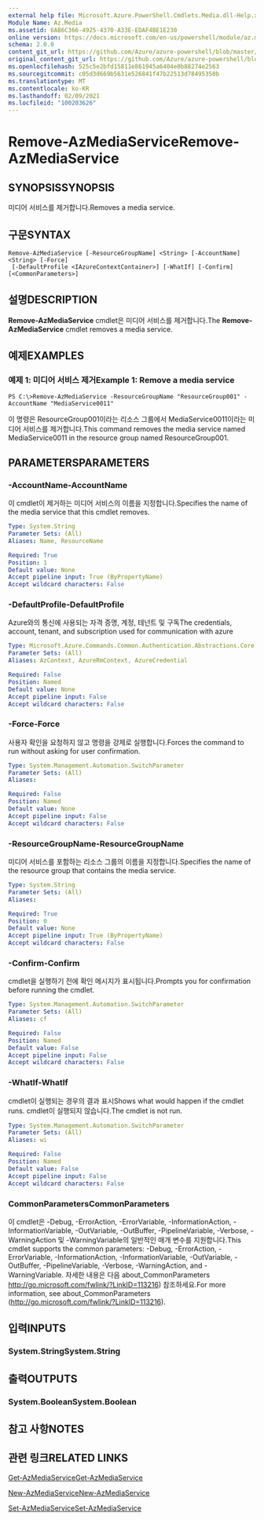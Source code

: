 ```yaml
---
external help file: Microsoft.Azure.PowerShell.Cmdlets.Media.dll-Help.xml
Module Name: Az.Media
ms.assetid: 6AB6C366-4925-4370-A33E-EDAF4BE1E230
online version: https://docs.microsoft.com/en-us/powershell/module/az.media/remove-azmediaservice
schema: 2.0.0
content_git_url: https://github.com/Azure/azure-powershell/blob/master/src/Media/Media/help/Remove-AzMediaService.md
original_content_git_url: https://github.com/Azure/azure-powershell/blob/master/src/Media/Media/help/Remove-AzMediaService.md
ms.openlocfilehash: 525c5e2bfd15811e861945a6404e0b88274e2563
ms.sourcegitcommit: c05d3d669b5631e526841f47b22513d78495350b
ms.translationtype: MT
ms.contentlocale: ko-KR
ms.lasthandoff: 02/09/2021
ms.locfileid: "100203626"
---
```

# <span data-ttu-id="2e130-101">Remove-AzMediaService</span><span class="sxs-lookup"><span data-stu-id="2e130-101">Remove-AzMediaService</span></span>

## <span data-ttu-id="2e130-102">SYNOPSIS</span><span class="sxs-lookup"><span data-stu-id="2e130-102">SYNOPSIS</span></span>
<span data-ttu-id="2e130-103">미디어 서비스를 제거합니다.</span><span class="sxs-lookup"><span data-stu-id="2e130-103">Removes a media service.</span></span>

## <span data-ttu-id="2e130-104">구문</span><span class="sxs-lookup"><span data-stu-id="2e130-104">SYNTAX</span></span>

```
Remove-AzMediaService [-ResourceGroupName] <String> [-AccountName] <String> [-Force]
 [-DefaultProfile <IAzureContextContainer>] [-WhatIf] [-Confirm] [<CommonParameters>]
```

## <span data-ttu-id="2e130-105">설명</span><span class="sxs-lookup"><span data-stu-id="2e130-105">DESCRIPTION</span></span>
<span data-ttu-id="2e130-106">**Remove-AzMediaService** cmdlet은 미디어 서비스를 제거합니다.</span><span class="sxs-lookup"><span data-stu-id="2e130-106">The **Remove-AzMediaService** cmdlet removes a media service.</span></span>

## <span data-ttu-id="2e130-107">예제</span><span class="sxs-lookup"><span data-stu-id="2e130-107">EXAMPLES</span></span>

### <span data-ttu-id="2e130-108">예제 1: 미디어 서비스 제거</span><span class="sxs-lookup"><span data-stu-id="2e130-108">Example 1: Remove a media service</span></span>
```
PS C:\>Remove-AzMediaService -ResourceGroupName "ResourceGroup001" -AccountName "MediaService0011"
```

<span data-ttu-id="2e130-109">이 명령은 ResourceGroup001이라는 리소스 그룹에서 MediaService0011이라는 미디어 서비스를 제거합니다.</span><span class="sxs-lookup"><span data-stu-id="2e130-109">This command removes the media service named MediaService0011 in the resource group named ResourceGroup001.</span></span>

## <span data-ttu-id="2e130-110">PARAMETERS</span><span class="sxs-lookup"><span data-stu-id="2e130-110">PARAMETERS</span></span>

### <span data-ttu-id="2e130-111">-AccountName</span><span class="sxs-lookup"><span data-stu-id="2e130-111">-AccountName</span></span>
<span data-ttu-id="2e130-112">이 cmdlet이 제거하는 미디어 서비스의 이름을 지정합니다.</span><span class="sxs-lookup"><span data-stu-id="2e130-112">Specifies the name of the media service that this cmdlet removes.</span></span>

```yaml
Type: System.String
Parameter Sets: (All)
Aliases: Name, ResourceName

Required: True
Position: 1
Default value: None
Accept pipeline input: True (ByPropertyName)
Accept wildcard characters: False
```

### <span data-ttu-id="2e130-113">-DefaultProfile</span><span class="sxs-lookup"><span data-stu-id="2e130-113">-DefaultProfile</span></span>
<span data-ttu-id="2e130-114">Azure와의 통신에 사용되는 자격 증명, 계정, 테넌트 및 구독</span><span class="sxs-lookup"><span data-stu-id="2e130-114">The credentials, account, tenant, and subscription used for communication with azure</span></span>

```yaml
Type: Microsoft.Azure.Commands.Common.Authentication.Abstractions.Core.IAzureContextContainer
Parameter Sets: (All)
Aliases: AzContext, AzureRmContext, AzureCredential

Required: False
Position: Named
Default value: None
Accept pipeline input: False
Accept wildcard characters: False
```

### <span data-ttu-id="2e130-115">-Force</span><span class="sxs-lookup"><span data-stu-id="2e130-115">-Force</span></span>
<span data-ttu-id="2e130-116">사용자 확인을 요청하지 않고 명령을 강제로 실행합니다.</span><span class="sxs-lookup"><span data-stu-id="2e130-116">Forces the command to run without asking for user confirmation.</span></span>

```yaml
Type: System.Management.Automation.SwitchParameter
Parameter Sets: (All)
Aliases:

Required: False
Position: Named
Default value: None
Accept pipeline input: False
Accept wildcard characters: False
```

### <span data-ttu-id="2e130-117">-ResourceGroupName</span><span class="sxs-lookup"><span data-stu-id="2e130-117">-ResourceGroupName</span></span>
<span data-ttu-id="2e130-118">미디어 서비스를 포함하는 리소스 그룹의 이름을 지정합니다.</span><span class="sxs-lookup"><span data-stu-id="2e130-118">Specifies the name of the resource group that contains the media service.</span></span>

```yaml
Type: System.String
Parameter Sets: (All)
Aliases:

Required: True
Position: 0
Default value: None
Accept pipeline input: True (ByPropertyName)
Accept wildcard characters: False
```

### <span data-ttu-id="2e130-119">-Confirm</span><span class="sxs-lookup"><span data-stu-id="2e130-119">-Confirm</span></span>
<span data-ttu-id="2e130-120">cmdlet을 실행하기 전에 확인 메시지가 표시됩니다.</span><span class="sxs-lookup"><span data-stu-id="2e130-120">Prompts you for confirmation before running the cmdlet.</span></span>

```yaml
Type: System.Management.Automation.SwitchParameter
Parameter Sets: (All)
Aliases: cf

Required: False
Position: Named
Default value: False
Accept pipeline input: False
Accept wildcard characters: False
```

### <span data-ttu-id="2e130-121">-WhatIf</span><span class="sxs-lookup"><span data-stu-id="2e130-121">-WhatIf</span></span>
<span data-ttu-id="2e130-122">cmdlet이 실행되는 경우의 결과 표시</span><span class="sxs-lookup"><span data-stu-id="2e130-122">Shows what would happen if the cmdlet runs.</span></span>
<span data-ttu-id="2e130-123">cmdlet이 실행되지 않습니다.</span><span class="sxs-lookup"><span data-stu-id="2e130-123">The cmdlet is not run.</span></span>

```yaml
Type: System.Management.Automation.SwitchParameter
Parameter Sets: (All)
Aliases: wi

Required: False
Position: Named
Default value: False
Accept pipeline input: False
Accept wildcard characters: False
```

### <span data-ttu-id="2e130-124">CommonParameters</span><span class="sxs-lookup"><span data-stu-id="2e130-124">CommonParameters</span></span>
<span data-ttu-id="2e130-125">이 cmdlet은 -Debug, -ErrorAction, -ErrorVariable, -InformationAction, -InformationVariable, -OutVariable, -OutBuffer, -PipelineVariable, -Verbose, -WarningAction 및 -WarningVariable의 일반적인 매개 변수를 지원합니다.</span><span class="sxs-lookup"><span data-stu-id="2e130-125">This cmdlet supports the common parameters: -Debug, -ErrorAction, -ErrorVariable, -InformationAction, -InformationVariable, -OutVariable, -OutBuffer, -PipelineVariable, -Verbose, -WarningAction, and -WarningVariable.</span></span> <span data-ttu-id="2e130-126">자세한 내용은 다음 about_CommonParameters http://go.microsoft.com/fwlink/?LinkID=113216) 참조하세요.</span><span class="sxs-lookup"><span data-stu-id="2e130-126">For more information, see about_CommonParameters (http://go.microsoft.com/fwlink/?LinkID=113216).</span></span>

## <span data-ttu-id="2e130-127">입력</span><span class="sxs-lookup"><span data-stu-id="2e130-127">INPUTS</span></span>

### <span data-ttu-id="2e130-128">System.String</span><span class="sxs-lookup"><span data-stu-id="2e130-128">System.String</span></span>

## <span data-ttu-id="2e130-129">출력</span><span class="sxs-lookup"><span data-stu-id="2e130-129">OUTPUTS</span></span>

### <span data-ttu-id="2e130-130">System.Boolean</span><span class="sxs-lookup"><span data-stu-id="2e130-130">System.Boolean</span></span>

## <span data-ttu-id="2e130-131">참고 사항</span><span class="sxs-lookup"><span data-stu-id="2e130-131">NOTES</span></span>

## <span data-ttu-id="2e130-132">관련 링크</span><span class="sxs-lookup"><span data-stu-id="2e130-132">RELATED LINKS</span></span>

[<span data-ttu-id="2e130-133">Get-AzMediaService</span><span class="sxs-lookup"><span data-stu-id="2e130-133">Get-AzMediaService</span></span>](./Get-AzMediaService.md)

[<span data-ttu-id="2e130-134">New-AzMediaService</span><span class="sxs-lookup"><span data-stu-id="2e130-134">New-AzMediaService</span></span>](./New-AzMediaService.md)

[<span data-ttu-id="2e130-135">Set-AzMediaService</span><span class="sxs-lookup"><span data-stu-id="2e130-135">Set-AzMediaService</span></span>](./Set-AzMediaService.md)


